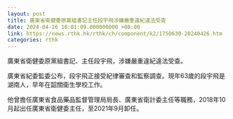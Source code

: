 ```yaml
---
layout: post
title: 廣東省衛健委原黨組書記主任段宇飛涉嫌嚴重違紀違法受查
date: 2024-04-26 10:01:09.000000000 +08:00
link: https://news.rthk.hk/rthk/ch/component/k2/1750630-20240426.htm
categories: rthk
---
```


廣東省衛健委原黨組書記、主任段宇飛，涉嫌嚴重違紀違法受查。

廣東省紀委監委公布，段宇飛正接受紀律審查和監察調查。現年63歲的段宇飛是湖南人，早年在韶關衛生學校工作。

他曾擔任廣東省食品藥品監督管理局局長、廣東省衛計委主任等職務，2018年10月起出任廣東省衛健委主任，至2021年9月卸任。

